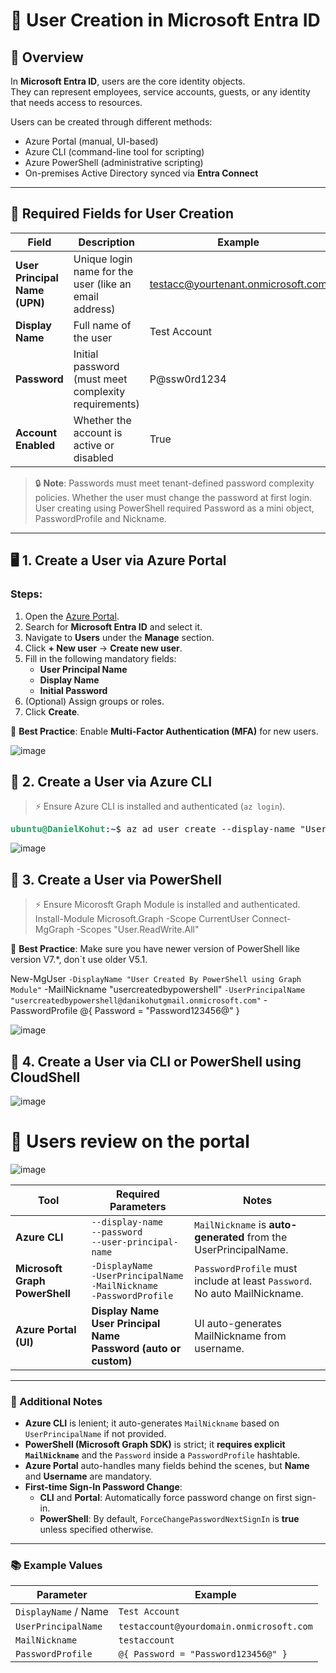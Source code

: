 # 👤 User Creation in Microsoft Entra ID

## 🧾 Overview

In **Microsoft Entra ID**, users are the core identity objects.  
They can represent employees, service accounts, guests, or any identity that needs access to resources.

Users can be created through different methods:
- Azure Portal (manual, UI-based)
- Azure CLI (command-line tool for scripting)
- Azure PowerShell (administrative scripting)
- On-premises Active Directory synced via **Entra Connect**

---

## 🔑 Required Fields for User Creation

| Field | Description | Example |
|------|-------------|---------|
| **User Principal Name (UPN)** | Unique login name for the user (like an email address) | testacc@yourtenant.onmicrosoft.com |
| **Display Name** | Full name of the user | Test Account |
| **Password** | Initial password (must meet complexity requirements) | P@ssw0rd1234 |
| **Account Enabled** | Whether the account is active or disabled | True |

> 🔒 **Note**: Passwords must meet tenant-defined password complexity policies. Whether the user must change the password at first login.
> User creating using PowerShell required Password as a mini object, PasswordProfile and Nickname.

---

## 🖥️ 1. Create a User via **Azure Portal**

### Steps:
1. Open the [Azure Portal](https://portal.azure.com/).
2. Search for **Microsoft Entra ID** and select it.
3. Navigate to **Users** under the **Manage** section.
4. Click **+ New user** → **Create new user**.
5. Fill in the following mandatory fields:
   - **User Principal Name**
   - **Display Name**
   - **Initial Password**
6. (Optional) Assign groups or roles.
7. Click **Create**.

📝 **Best Practice**: Enable **Multi-Factor Authentication (MFA)** for new users.

![image](https://github.com/user-attachments/assets/14bc2bea-cae1-4d94-9763-44a96002bb7d)

## 🔧 2. Create a User via **Azure CLI**

> ⚡️ Ensure Azure CLI is installed and authenticated (`az login`).

<pre><font color="#26A269"><b>ubuntu@DanielKohut</b></font>:<font color="#12488B"><b>~</b></font>$ az ad user create --display-name &quot;User Created By CLI&quot; --password Password12345@ --user-principal-name usercreatedbycli@danikohutgmail.onmicrosoft.com
</pre>

![image](https://github.com/user-attachments/assets/e899ddf8-5ecd-4355-8b93-1d29cbcc9827)

## 🔧 3. Create a User via **PowerShell**

> ⚡️ Ensure Micorosft Graph Module is installed and authenticated.
> Install-Module Microsoft.Graph -Scope CurrentUser
> Connect-MgGraph -Scopes "User.ReadWrite.All"

📝 **Best Practice**: Make sure you have newer version of PowerShell like version V7.*, don`t use older V5.1.

New-MgUser `
  -DisplayName "User Created By PowerShell using Graph Module" `
  -MailNickname "usercreatedbypowershell" `
  -UserPrincipalName "usercreatedbypowershell@danikohutgmail.onmicrosoft.com" `
  -PasswordProfile @{
      Password = "Password123456@"
    }

![image](https://github.com/user-attachments/assets/ef280d1f-1a57-4c70-92fc-d4bb7b19a508)

## 🔧 4. Create a User via **CLI or PowerShell using CloudShell**

![image](https://github.com/user-attachments/assets/46c0bb44-4c91-4cd4-91ff-aeca051e05b4)

# 👤 Users review on the portal

![image](https://github.com/user-attachments/assets/d5cc0b0f-ed6a-4b02-883e-575bbcf6d16a)

| **Tool**                  | **Required Parameters**                                                                 | **Notes**                                                                 |
|----------------------------|----------------------------------------------------------------------------------------|---------------------------------------------------------------------------|
| **Azure CLI**              | `--display-name`<br>`--password`<br>`--user-principal-name`                              | `MailNickname` is **auto-generated** from the UserPrincipalName.          |
| **Microsoft Graph PowerShell** | `-DisplayName`<br>`-UserPrincipalName`<br>`-MailNickname`<br>`-PasswordProfile`             | `PasswordProfile` must include at least `Password`. No auto MailNickname. |
| **Azure Portal (UI)**      | **Display Name**<br>**User Principal Name**<br>**Password (auto or custom)**                                | UI auto-generates MailNickname from username.                             |

---

### 🔹 Additional Notes
- **Azure CLI** is lenient; it auto-generates `MailNickname` based on `UserPrincipalName` if not provided.
- **PowerShell (Microsoft Graph SDK)** is strict; it **requires explicit `MailNickname`** and the `Password` inside a `PasswordProfile` hashtable.
- **Azure Portal** auto-handles many fields behind the scenes, but **Name** and **Username** are mandatory.
- **First-time Sign-In Password Change**:
  - **CLI** and **Portal**: Automatically force password change on first sign-in.
  - **PowerShell**: By default, `ForceChangePasswordNextSignIn` is **true** unless specified otherwise.

---

### 📚 Example Values
| Parameter             | Example                                 |
|------------------------|-----------------------------------------|
| `DisplayName` / Name    | `Test Account`                              |
| `UserPrincipalName`     | `testaccount@yourdomain.onmicrosoft.com`    |
| `MailNickname`          | `testaccount`                               |
| `PasswordProfile`       | `@{ Password = "Password123456@" }`     |
